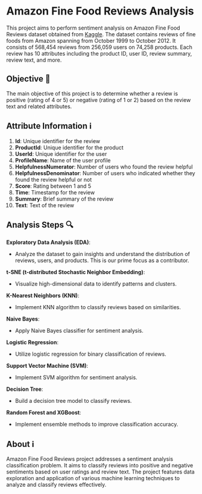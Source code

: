 # Amazon Fine Food Reviews Analysis

This project aims to perform sentiment analysis on Amazon Fine Food Reviews dataset obtained from [Kaggle](https://www.kaggle.com/snap/amazon-fine-food-reviews). The dataset contains reviews of fine foods from Amazon spanning from October 1999 to October 2012. It consists of 568,454 reviews from 256,059 users on 74,258 products. Each review has 10 attributes including the product ID, user ID, review summary, review text, and more.

## Objective 🚀

The main objective of this project is to determine whether a review is positive (rating of 4 or 5) or negative (rating of 1 or 2) based on the review text and related attributes. 

## Attribute Information ℹ️

1. **Id**: Unique identifier for the review
2. **ProductId**: Unique identifier for the product
3. **UserId**: Unique identifier for the user
4. **ProfileName**: Name of the user profile
5. **HelpfulnessNumerator**: Number of users who found the review helpful
6. **HelpfulnessDenominator**: Number of users who indicated whether they found the review helpful or not
7. **Score**: Rating between 1 and 5
8. **Time**: Timestamp for the review
9. **Summary**: Brief summary of the review
10. **Text**: Text of the review

## Analysis Steps 🔍

**Exploratory Data Analysis (EDA)**: 
- Analyze the dataset to gain insights and understand the distribution of reviews, users, and products. This is our prime focus as a contributor.

**t-SNE (t-distributed Stochastic Neighbor Embedding)**: 
- Visualize high-dimensional data to identify patterns and clusters.

**K-Nearest Neighbors (KNN)**: 
- Implement KNN algorithm to classify reviews based on similarities.

**Naive Bayes**: 
- Apply Naive Bayes classifier for sentiment analysis.

**Logistic Regression**: 
- Utilize logistic regression for binary classification of reviews.

**Support Vector Machine (SVM)**: 
- Implement SVM algorithm for sentiment analysis.

**Decision Tree**: 
- Build a decision tree model to classify reviews.

**Random Forest and XGBoost**: 
- Implement ensemble methods to improve classification accuracy.

## About ℹ️

Amazon Fine Food Reviews project addresses a sentiment analysis classification problem. It aims to classify reviews into positive and negative sentiments based on user ratings and review text. The project features data exploration and application of various machine learning techniques to analyze and classify reviews effectively.
